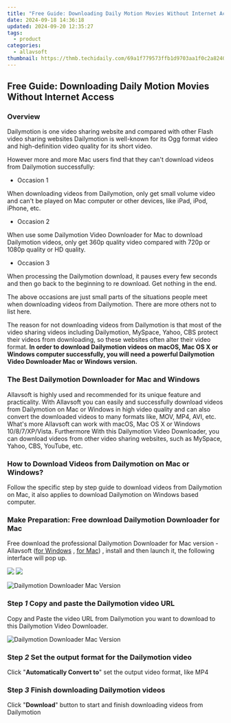 ```yaml
---
title: "Free Guide: Downloading Daily Motion Movies Without Internet Access"
date: 2024-09-18 14:36:18
updated: 2024-09-20 12:35:27
tags:
  - product
categories:
  - allavsoft
thumbnail: https://thmb.techidaily.com/69a1f779573ffb1d9703aa1f0c2a82407b77bc35052e19faef90f3eeabcd3dc4.jpg
---
```


## Free Guide: Downloading Daily Motion Movies Without Internet Access

### Overview

Dailymotion is one video sharing website and compared with other Flash video sharing websites Dailymotion is well-known for its Ogg format video and high-definition video quality for its short video.

However more and more Mac users find that they can't download videos from Dailymotion successfully:

* Occasion 1

When downloading videos from Dailymotion, only get small volume video and can't be played on Mac computer or other devices, like iPad, iPod, iPhone, etc.

* Occasion 2

When use some Dailymotion Video Downloader for Mac to download Dailymotion videos, only get 360p quality video compared with 720p or 1080p quality or HD quality.

* Occasion 3

When processing the Dailymotion download, it pauses every few seconds and then go back to the beginning to re download. Get nothing in the end.

The above occasions are just small parts of the situations people meet when downloading videos from Dailymotion. There are more others not to list here.

The reason for not downloading videos from Dailymotion is that most of the video sharing videos including Dailymotion, MySpace, Yahoo, CBS protect their videos from downloading, so these websites often alter their video format. **In order to download Dailymotion videos on macOS, Mac OS X or Windows computer successfully, you will need a powerful Dailymotion Video Downloader Mac or Windows version.**

### The Best Dailymotion Downloader for Mac and Windows

Allavsoft is highly used and recommended for its unique feature and practicality. With Allavsoft you can easily and successfully download videos from Dailymotion on Mac or Windows in high video quality and can also convert the downloaded videos to many formats like, MOV, MP4, AVI, etc. What's more Allavsoft can work with macOS, Mac OS X or Windows 10/8/7/XP/Vista. Furthermore With this Dailymotion Video Downloader, you can download videos from other video sharing websites, such as MySpace, Yahoo, CBS, YouTube, etc.

### How to Download Videos from Dailymotion on Mac or Windows?

Follow the specific step by step guide to download videos from Dailymotion on Mac, it also applies to download Dailymotion on Windows based computer.

### Make Preparation: Free download Dailymotion Downloader for Mac

Free download the professional Dailymotion Downloader for Mac version - Allavsoft ([for Windows](https://tools.techidaily.com/allavsoft/products/) , [for Mac](https://tools.techidaily.com/allavsoft/products/)) , install and then launch it, the following interface will pop up.

[![](https://www.allavsoft.com/how-to/../images/how-to/free-download-win.jpg)](https://tools.techidaily.com/allavsoft/products/) [![](https://www.allavsoft.com/how-to/../images/how-to/free-download-mac.jpg)](https://tools.techidaily.com/allavsoft/products/)

![Dailymotion Downloader Mac Version](https://www.allavsoft.com/how-to/../images/allavsoft-mac/screen-shot-600.jpg)

### Step _1_ Copy and paste the Dailymotion video URL

Copy and Paste the video URL from Dailymotion you want to download to this Dailymotion Video Downloader.

![Dailymotion Downloader Mac Version](https://www.allavsoft.com/how-to/../images/how-to/dailymotion-downloader-mac-windows/download-dailymotion-videos-on-mac.jpg)

### Step _2_ Set the output format for the Dailymotion video

Click "**Automatically Convert to**" set the output video format, like MP4

### Step _3_ Finish downloading Dailymotion videos

Click "**Download**" button to start and finish downloading videos from Dailymotion

<ins class="adsbygoogle"
     style="display:block"
     data-ad-format="autorelaxed"
     data-ad-client="ca-pub-7571918770474297"
     data-ad-slot="1223367746"></ins>



<ins class="adsbygoogle"
     style="display:block"
     data-ad-client="ca-pub-7571918770474297"
     data-ad-slot="8358498916"
     data-ad-format="auto"
     data-full-width-responsive="true"></ins>

